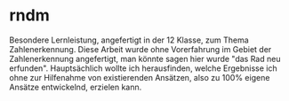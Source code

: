 # rndm
Besondere Lernleistung, angefertigt in der 12 Klasse, zum Thema Zahlenerkennung.
Diese Arbeit wurde ohne Vorerfahrung im Gebiet der Zahlenerkennung angefertigt, man könnte sagen hier wurde "das Rad neu erfunden".
Hauptsächlich wollte ich herausfinden, welche Ergebnisse ich ohne zur Hilfenahme von existierenden Ansätzen, also zu 100% eigene Ansätze entwickelnd, erzielen kann.
